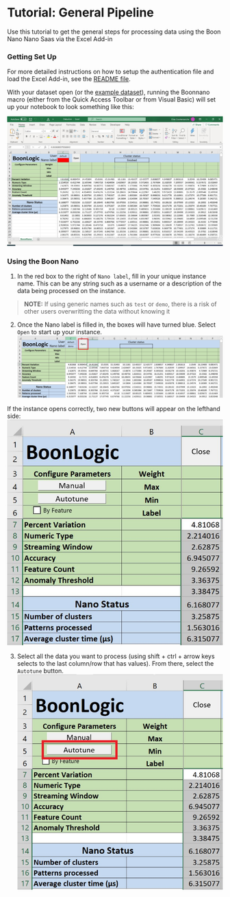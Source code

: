 # Tutorial: General Pipeline
Use this tutorial to get the general steps for processing data using the Boon Nano Nano Saas  via the Excel Add-in

### Getting Set Up
For more detailed instructions on how to setup the authentication file and load the Excel Add-in, see the [README file](../README.md).

With your dataset open (or the [example dataset](../Data.xlsm)), running the Boonnano macro (either from the Quick Access Toolbar or from Visual Basic) will set up your notebook to look something like this:

![initialsetup](./Images/DataInitialScreen.jpg)

### Using the Boon Nano
1. In the red box to the right of `Nano label`, fill in your unique instance name. This can be any string such as a username or a description of the data being processed on the instance.
>__NOTE:__ If using generic names such as `test` or `demo`, there is a risk of other users overwritting the data without knowing it

2. Once the Nano label is filled in, the boxes will have turned blue. Select `Open` to start up your instance.
![Open Instance](./Images/StartInstance.jpg)

If the instance opens correctly, two new buttons will appear on the lefthand side:
![Configure Buttons](./Images/ConfigureButtons.jpg)

3. Select all the data you want to process (using shift + ctrl + arrow keys selects to the last column/row that has values). From there, select the `Autotune` button.
![Autotune](./Images/Autotune.jpg)
